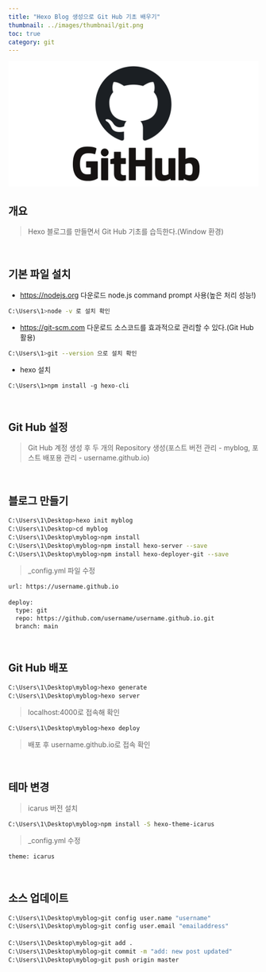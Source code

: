 ```yaml
---
title: "Hexo Blog 생성으로 Git Hub 기초 배우기"
thumbnail: ../images/thumbnail/git.png
toc: true
category: git
---
```

![](../images/thumbnail/git.png)

## 개요  
>Hexo 블로그를 만들면서 Git Hub 기초를 습득한다.(Window 환경)  

</br>

## 기본 파일 설치
* <https://nodejs.org> 다운로드 
    node.js command prompt 사용(높은 처리 성능!)
```bash
C:\Users\1>node -v 로 설치 확인
```

* <https://git-scm.com> 다운로드
    소스코드를 효과적으로 관리할 수 있다.(Git Hub 활용)
```bash
C:\Users\1>git --version 으로 설치 확인
```
* hexo 설치
```
C:\Users\1>npm install -g hexo-cli
```

</br>

## Git Hub 설정

>Git Hub 계정 생성 후 두 개의 Repository 생성(포스트 버전 관리 - myblog, 포스트 배포용 관리 - username.github.io)

</br>

## 블로그 만들기
```bash
C:\Users\1\Desktop>hexo init myblog
C:\Users\1\Desktop>cd myblog
C:\Users\1\Desktop\myblog>npm install
C:\Users\1\Desktop\myblog>npm install hexo-server --save
C:\Users\1\Desktop\myblog>npm install hexo-deployer-git --save
```
>_config.yml 파일 수정

```
url: https://username.github.io

deploy:
  type: git
  repo: https://github.com/username/username.github.io.git
  branch: main
```

</br>

## Git Hub 배포
```bash
C:\Users\1\Desktop\myblog>hexo generate
C:\Users\1\Desktop\myblog>hexo server
```
> localhost:4000로 접속해 확인 
```bash
C:\Users\1\Desktop\myblog>hexo deploy
```
>배포 후 username.github.io로 접속 확인

</br>

## 테마 변경

>icarus 버전 설치
```bash
C:\Users\1\Desktop\myblog>npm install -S hexo-theme-icarus
```
>_config.yml 수정
```
theme: icarus
```

</br>

## 소스 업데이트
```bash
C:\Users\1\Desktop\myblog>git config user.name "username"
C:\Users\1\Desktop\myblog>git config user.email "emailaddress"

C:\Users\1\Desktop\myblog>git add .
C:\Users\1\Desktop\myblog>git commit -m "add: new post updated"
C:\Users\1\Desktop\myblog>git push origin master
```